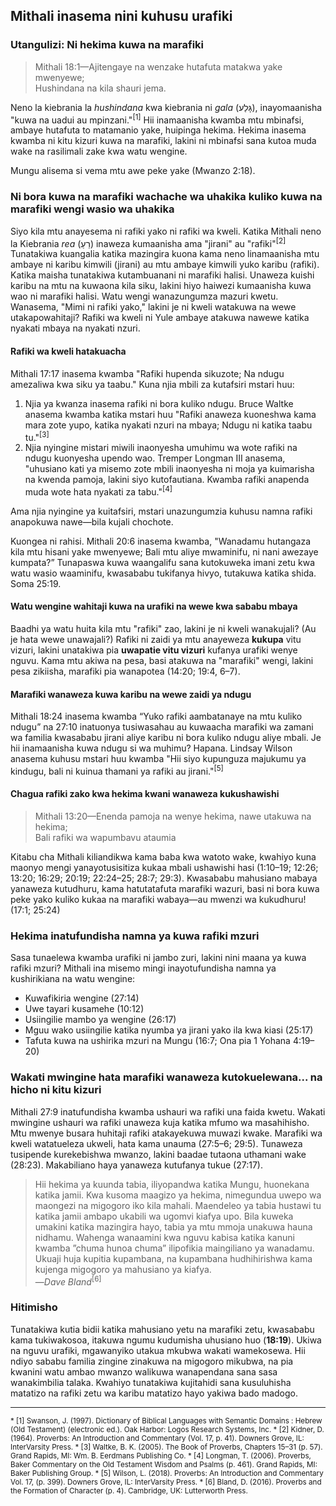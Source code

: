 ## Mithali inasema nini kuhusu urafiki

### Utangulizi: Ni hekima kuwa na marafiki

> Mithali 18:1—Ajitengaye na wenzake hutafuta matakwa yake mwenyewe;  
> Hushindana na kila shauri jema.

Neno la kiebrania la _hushindana_ kwa kiebrania ni _gala_ (גָּלַע), inayomaanisha "kuwa na uadui au mpinzani."<sup>[1]</sup> Hii inamaanisha kwamba mtu mbinafsi, ambaye hutafuta to matamanio yake, huipinga hekima. Hekima inasema kwamba ni kitu kizuri kuwa na marafiki, lakini ni mbinafsi sana kutoa muda wake na rasilimali zake kwa watu wengine.

Mungu alisema si vema mtu awe peke yake (Mwanzo 2:18).

### Ni bora kuwa na marafiki wachache wa uhakika kuliko kuwa na marafiki wengi wasio wa uhakika

Siyo kila mtu anayesema ni rafiki yako ni rafiki wa kweli. Katika Mithali neno la Kiebrania _rea_ (רֵעַ) inaweza kumaanisha ama "jirani" au "rafiki"<sup>[2]</sup> Tunatakiwa kuangalia katika mazingira kuona kama neno linamaanisha mtu ambaye ni karibu kimwili (jirani) au mtu ambaye kimwili yuko karibu (rafiki). Katika maisha tunatakiwa kutambuanani ni marafiki halisi. Unaweza kuishi karibu na mtu na kuwaona kila siku, lakini hiyo haiwezi kumaanisha kuwa wao ni marafiki halisi. Watu wengi wanazungumza mazuri kwetu. Wanasema, "Mimi ni rafiki yako," lakini je ni kweli watakuwa na wewe utakapowahitaji? Rafiki wa kweli ni Yule ambaye atakuwa nawewe katika nyakati mbaya na nyakati nzuri.

#### Rafiki wa kweli hatakuacha

Mithali 17:17 inasema kwamba "Rafiki hupenda sikuzote; Na ndugu amezaliwa kwa siku ya taabu." Kuna njia mbili za kutafsiri mstari huu:

1. Njia ya kwanza inasema rafiki ni bora kuliko ndugu. Bruce Waltke anasema kwamba katika mstari huu "Rafiki anaweza kuoneshwa kama mara zote yupo, katika nyakati nzuri na mbaya; Ndugu ni katika taabu tu."<sup>[3]</sup>
2. Njia nyingine mistari miwili inaonyesha umuhimu wa wote rafiki na ndugu kuonyesha upendo wao. Tremper Longman III anasema, "uhusiano kati ya misemo zote mbili inaonyesha ni moja ya kuimarisha na kwenda pamoja, lakini siyo kutofautiana. Kwamba rafiki anapenda muda wote hata nyakati za tabu."<sup>[4]</sup>

Ama njia nyingine ya kuitafsiri, mstari unazungumzia kuhusu namna rafiki anapokuwa nawe—bila kujali chochote.

Kuongea ni rahisi. Mithali 20:6 inasema kwamba, "Wanadamu hutangaza kila mtu hisani yake mwenyewe; Bali mtu aliye mwaminifu, ni nani awezaye kumpata?” Tunapaswa kuwa waangalifu sana kutokuweka imani zetu kwa watu wasio waaminifu, kwasababu tukifanya hivyo, tutakuwa katika shida. Soma 25:19.

#### Watu wengine wahitaji kuwa na urafiki na wewe kwa sababu mbaya

Baadhi ya watu huita kila mtu "rafiki" zao, lakini je ni kweli wanakujali? (Au je hata wewe unawajali?) Rafiki ni zaidi ya mtu anayeweza **kukupa** vitu vizuri, lakini unatakiwa pia **uwapatie vitu vizuri** kufanya urafiki wenye nguvu. Kama mtu akiwa na pesa, basi atakuwa na "marafiki" wengi, lakini pesa zikiisha, marafiki pia wanapotea (14:20; 19:4, 6–7).

#### Marafiki wanaweza kuwa karibu na wewe zaidi ya ndugu

Mithali 18:24 inasema kwamba “Yuko rafiki aambatanaye na mtu kuliko ndugu” na 27:10 inatuonya tusiwasahau au kuwaacha marafiki wa zamani wa familia kwasababu jirani aliye karibu ni bora kuliko ndugu aliye mbali. Je hii inamaanisha kuwa ndugu si wa muhimu? Hapana. Lindsay Wilson anasema kuhusu mstari huu kwamba "Hii siyo kupunguza majukumu ya kindugu, bali ni kuinua thamani ya rafiki au jirani."<sup>[5]</sup>

#### Chagua rafiki zako kwa hekima kwani wanaweza kukushawishi

> Mithali 13:20—Enenda pamoja na wenye hekima, nawe utakuwa na hekima;  
> Bali rafiki wa wapumbavu ataumia

Kitabu cha Mithali kiliandikwa kama baba kwa watoto wake, kwahiyo kuna maonyo mengi yanayotusisitiza kukaa mbali ushawishi hasi (1:10–19; 12:26; 13:20; 16:29; 20:19; 22:24–25; 28:7; 29:3). Kwasababu mahusiano mabaya yanaweza kutudhuru, kama hatutatafuta marafiki wazuri, basi ni bora kuwa peke yako kuliko kukaa na marafiki wabaya—au mwenzi wa kukudhuru! (17:1; 25:24)

### Hekima inatufundisha namna ya kuwa rafiki mzuri

Sasa tunaelewa kwamba urafiki ni jambo zuri, lakini nini maana ya kuwa rafiki mzuri? Mithali ina misemo mingi inayotufundisha namna ya kushirikiana na watu wengine:

- Kuwafikiria wengine (27:14)
- Uwe tayari kusamehe (10:12)
- Usiingilie mambo ya wengine (26:17)
- Mguu wako usiingilie katika nyumba ya jirani yako ila kwa kiasi (25:17)
- Tafuta kuwa na ushirika mzuri na Mungu (16:7; Ona pia 1 Yohana 4:19&ndash;20)

### Wakati mwingine hata marafiki wanaweza kutokuelewana... na hicho ni kitu kizuri

Mithali 27:9 inatufundisha kwamba ushauri wa rafiki una faida kwetu. Wakati mwingine ushauri wa rafiki unaweza kuja katika mfumo wa masahihisho. Mtu mwenye busara huhitaji rafiki atakayekuwa muwazi kwake. Marafiki wa kweli watatueleza ukweli, hata kama unauma (27:5–6; 29:5). Tunaweza tusipende kurekebishwa mwanzo, lakini baadae tutaona uthamani wake (28:23). Makabiliano haya yanaweza kutufanya tukue (27:17).

> Hii hekima ya kuunda tabia, iliyopandwa katika Mungu, huonekana katika jamii. Kwa kusoma maagizo ya hekima, nimegundua uwepo wa maongezi na migogoro iko kila mahali. Maendeleo ya tabia hustawi tu katika jamii ambapo ukabili wa ugomvi kiafya upo. Bila kuweka umakini katika mazingira hayo, tabia ya mtu mmoja unakuwa hauna nidhamu. Wahenga wanaamini kwa nguvu kabisa katika kanuni kwamba ”chuma hunoa chuma” ilipofikia maingiliano ya wanadamu. Ukuaji huja kupitia kupambana, na kupambana hudhihirishwa kama kujenga migogoro ya mahusiano ya kiafya.  
> —_Dave Bland_<sup>[6]</sup>

### Hitimisho

Tunatakiwa kutia bidii katika mahusiano yetu na marafiki zetu, kwasababu kama tukiwakosoa, itakuwa ngumu kudumisha uhusiano huo (**18:19**). Ukiwa na nguvu urafiki, mgawanyiko utakua mkubwa wakati wamekosewa. Hii ndiyo sababu familia zingine zinakuwa na migogoro mikubwa, na pia kwanini watu ambao mwanzo walikuwa wanapendana sana sasa wanakimbilia talaka. Kwahiyo tunatakiwa kujitahidi sana kusuluhisha matatizo na rafiki zetu wa karibu matatizo hayo yakiwa bado madogo.

---

<small>
* [1] Swanson, J. (1997). Dictionary of Biblical Languages with Semantic Domains : Hebrew (Old Testament) (electronic ed.). Oak Harbor: Logos Research Systems, Inc.
* [2] Kidner, D. (1964). Proverbs: An Introduction and Commentary (Vol. 17, p. 41). Downers Grove, IL: InterVarsity Press.
* [3] Waltke, B. K. (2005). The Book of Proverbs, Chapters 15–31 (p. 57). Grand Rapids, MI: Wm. B. Eerdmans Publishing Co.
* [4] Longman, T. (2006). Proverbs, Baker Commentary on the Old Testament Wisdom and Psalms (p. 461). Grand Rapids, MI: Baker Publishing Group.
* [5] Wilson, L. (2018). Proverbs: An Introduction and Commentary Vol. 17, (p. 399). Downers Grove, IL: InterVarsity Press.
* [6] Bland, D. (2016). Proverbs and the Formation of Character (p. 4). Cambridge, UK: 	Lutterworth Press.
</small>
